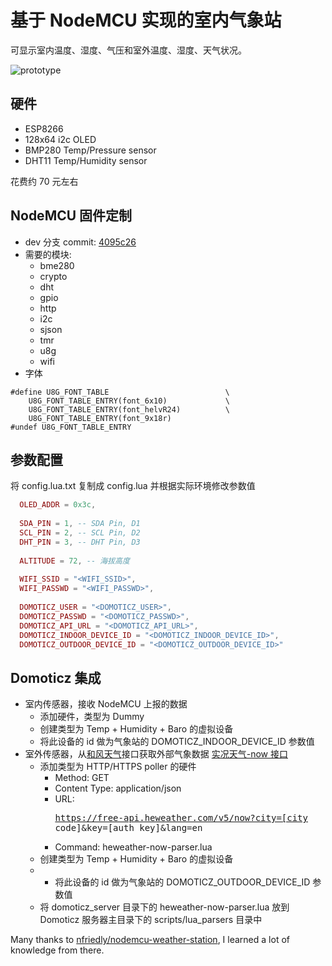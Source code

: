 # 基于 NodeMCU 实现的室内气象站

可显示室内温度、湿度、气压和室外温度、湿度、天气状况。

![prototype](https://raw.githubusercontent.com/wolfg1969/nodemcu-weather-station/master/prototype.jpg)

## 硬件
* ESP8266
* 128x64 i2c OLED
* BMP280 Temp/Pressure sensor
* DHT11 Temp/Humidity sensor

花费约 70 元左右

## NodeMCU 固件定制

* dev 分支 commit: [4095c26](https://github.com/nodemcu/nodemcu-firmware/tree/4095c26bd0d3c859c5b66ad7e460485b068b8d8e)
* 需要的模块:
  * bme280
  * crypto
  * dht
  * gpio
  * http
  * i2c
  * sjson
  * tmr
  * u8g
  * wifi
* 字体
```
#define U8G_FONT_TABLE                          \
    U8G_FONT_TABLE_ENTRY(font_6x10)             \
    U8G_FONT_TABLE_ENTRY(font_helvR24)          \
    U8G_FONT_TABLE_ENTRY(font_9x18r)
#undef U8G_FONT_TABLE_ENTRY
```

## 参数配置
将 config.lua.txt 复制成 config.lua 并根据实际环境修改参数值
```lua
  OLED_ADDR = 0x3c,
  
  SDA_PIN = 1, -- SDA Pin, D1
  SCL_PIN = 2, -- SCL Pin, D2
  DHT_PIN = 3, -- DHT Pin, D3
  
  ALTITUDE = 72, -- 海拔高度
  
  WIFI_SSID = "<WIFI_SSID>",
  WIFI_PASSWD = "<WIFI_PASSWD>",
  
  DOMOTICZ_USER = "<DOMOTICZ_USER>",
  DOMOTICZ_PASSWD = "<DOMOTICZ_PASSWD>",
  DOMOTICZ_API_URL = "<DOMOTICZ_API_URL>",
  DOMOTICZ_INDOOR_DEVICE_ID = "<DOMOTICZ_INDOOR_DEVICE_ID>",
  DOMOTICZ_OUTDOOR_DEVICE_ID = "<DOMOTICZ_OUTDOOR_DEVICE_ID>"
```

## Domoticz 集成

* 室内传感器，接收 NodeMCU 上报的数据
  * 添加硬件，类型为 Dummy
  * 创建类型为 Temp + Humidity + Baro 的虚拟设备
  * 将此设备的 id 做为气象站的 DOMOTICZ_INDOOR_DEVICE_ID 参数值
* 室外传感器，从[和风天气](https://console.heweather.com)接口获取外部气象数据 [实况天气-now 接口](https://www.heweather.com/documents/api/v5/now)
  * 添加类型为 HTTP/HTTPS poller 的硬件
    * Method: GET
    * Content Type: application/json
    * URL: <pre>https://free-api.heweather.com/v5/now?city=[city code]&key=[auth key]&lang=en</pre>
    * Command: heweather-now-parser.lua
  * 创建类型为 Temp + Humidity + Baro 的虚拟设备
  * * 将此设备的 id 做为气象站的 DOMOTICZ_OUTDOOR_DEVICE_ID 参数值
  * 将 domoticz_server 目录下的 heweather-now-parser.lua 放到 Domoticz 服务器主目录下的 scripts/lua_parsers 目录中
  
Many thanks to [nfriedly/nodemcu-weather-station](https://github.com/nfriedly/nodemcu-weather-station), I learned a lot of knowledge from there.
